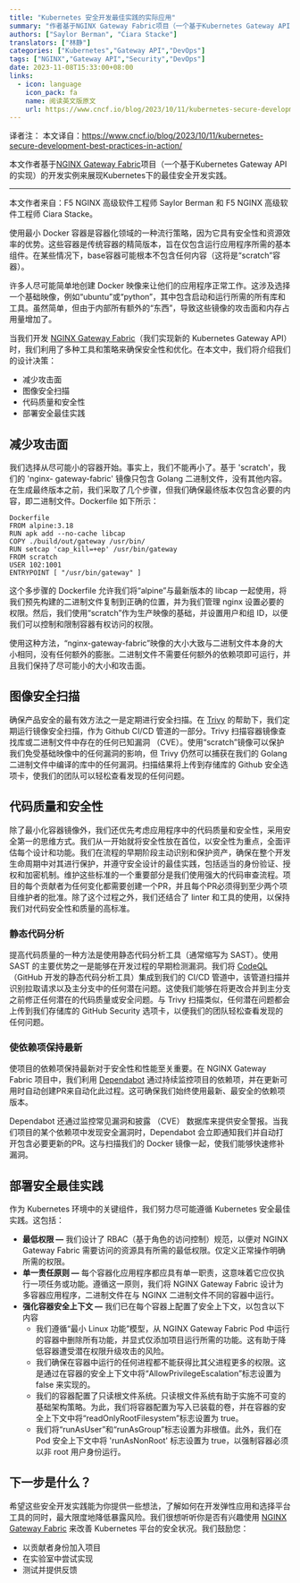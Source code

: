 ```yaml
---
title: "Kubernetes 安全开发最佳实践的实际应用"
summary: "作者基于NGINX Gateway Fabric项目（一个基于Kubernetes Gateway API的实现）的开发实例来展现Kubernetes下的最佳安全开发实践。"
authors: ["Saylor Berman", "Ciara Stacke"]
translators: ["林静"]
categories: ["Kubernetes","Gateway API","DevOps"]
tags: ["NGINX","Gateway API","Security","DevOps"]
date: 2023-11-08T15:33:00+08:00
links:
  - icon: language
    icon_pack: fa
    name: 阅读英文版原文
    url: https://www.cncf.io/blog/2023/10/11/kubernetes-secure-development-best-practices-in-action/
---
```


译者注：
本文译自：<https://www.cncf.io/blog/2023/10/11/kubernetes-secure-development-best-practices-in-action/>

本文作者基于[NGINX Gateway Fabric](https://github.com/nginxinc/nginx-gateway-fabric)项目（一个基于Kubernetes Gateway API的实现）的开发实例来展现Kubernetes下的最佳安全开发实践。

---

本文作者来自：F5 NGINX 高级软件工程师 Saylor Berman 和 F5 NGINX 高级软件工程师 Ciara Stacke。

使用最小 Docker 容器是容器化领域的一种流行策略，因为它具有安全性和资源效率的优势。这些容器是传统容器的精简版本，旨在仅包含运行应用程序所需的基本组件。在某些情况下，base容器可能根本不包含任何内容（这将是“scratch”容器）。

许多人尽可能简单地创建 Docker 映像来让他们的应用程序正常工作。这涉及选择一个基础映像，例如“ubuntu”或“python”，其中包含启动和运行所需的所有库和工具。虽然简单，但由于内部所有额外的“东西”，导致这些镜像的攻击面和内存占用量增加了。

当我们开发 [NGINX Gateway Fabric](https://github.com/nginxinc/nginx-gateway-fabric)（我们实现新的 Kubernetes Gateway API）时，我们利用了多种工具和策略来确保安全性和优化。在本文中，我们将介绍我们的设计决策：

* 减少攻击面
* 图像安全扫描
* 代码质量和安全性
* 部署安全最佳实践

## 减少攻击面

我们选择从尽可能小的容器开始。事实上，我们不能再小了。基于 'scratch'，我们的 'nginx- gateway-fabric' 镜像只包含 Golang 二进制文件，没有其他内容。在生成最终版本之前，我们采取了几个步骤，但我们确保最终版本仅包含必要的内容，即二进制文件。Dockerfile 如下所示：

```
Dockerfile 
FROM alpine:3.18 
RUN apk add --no-cache libcap 
COPY ./build/out/gateway /usr/bin/ 
RUN setcap 'cap_kill=+ep' /usr/bin/gateway 
FROM scratch 
USER 102:1001 
ENTRYPOINT [ "/usr/bin/gateway" ]
```

这个多步骤的 Dockerfile 允许我们将“alpine”与最新版本的 libcap 一起使用，将我们预先构建的二进制文件复制到正确的位置，并为我们管理 nginx 设置必要的权限。然后，我们使用“scratch”作为生产映像的基础，并设置用户和组 ID，以便我们可以控制和限制容器有权访问的权限。

使用这种方法，“nginx-gateway-fabric”映像的大小大致与二进制文件本身的大小相同，没有任何额外的膨胀。二进制文件不需要任何额外的依赖项即可运行，并且我们保持了尽可能小的大小和攻击面。

## 图像安全扫描

确保产品安全的最有效方法之一是定期进行安全扫描。在 [Trivy](https://trivy.dev/) 的帮助下，我们定期运行镜像安全扫描，作为 Github CI/CD 管道的一部分。Trivy 扫描容器镜像查找库或二进制文件中存在的任何已知漏洞 （CVE）。使用“scratch”镜像可以保护我们免受基础映像中的任何漏洞的影响，但 Trivy 仍然可以捕获在我们的 Golang 二进制文件中编译的库中的任何漏洞。扫描结果将上传到存储库的 Github 安全选项卡，使我们的团队可以轻松查看发现的任何问题。

## 代码质量和安全性

除了最小化容器镜像外，我们还优先考虑应用程序中的代码质量和安全性，采用安全第一的思维方式。我们从一开始就将安全性放在首位，以安全性为重点，全面评估每个设计和功能。我们在流程的早期阶段主动识别和保护资产，确保在整个开发生命周期中对其进行保护，并遵守安全设计的最佳实践，包括适当的身份验证、授权和加密机制。维护这些标准的一个重要部分是我们使用强大的代码审查流程。项目的每个贡献者为任何变化都需要创建一个PR，并且每个PR必须得到至少两个项目维护者的批准。除了这个过程之外，我们还结合了 linter 和工具的使用，以保持我们对代码安全性和质量的高标准。

### 静态代码分析

提高代码质量的一种方法是使用静态代码分析工具（通常缩写为 SAST）。使用 SAST 的主要优势之一是能够在开发过程的早期检测漏洞。我们将 [CodeQL](https://codeql.github.com/docs/codeql-overview/about-codeql/)（GitHub 开发的静态代码分析工具）集成到我们的 CI/CD 管道中，该管道扫描并识别拉取请求以及主分支中的任何潜在问题。这使我们能够在将更改合并到主分支之前修正任何潜在的代码质量或安全问题。与 Trivy 扫描类似，任何潜在问题都会上传到我们存储库的 GitHub Security 选项卡，以便我们的团队轻松查看发现的任何问题。

### 使依赖项保持最新

使项目的依赖项保持最新对于安全性和性能至关重要。在 NGINX Gateway Fabric 项目中，我们利用 [Dependabot](https://docs.github.com/en/code-security/dependabot) 通过持续监控项目的依赖项，并在更新可用时自动创建PR来自动化此过程。这可确保我们始终使用最新、最安全的依赖项版本。

Dependabot 还通过监控常见漏洞和披露 （CVE） 数据库来提供安全警报。当我们项目的某个依赖项中发现安全漏洞时，Dependabot 会立即通知我们并自动打开包含必要更新的PR。这与扫描我们的 Docker 镜像一起，使我们能够快速修补漏洞。


## 部署安全最佳实践

作为 Kubernetes 环境中的关键组件，我们努力尽可能遵循 Kubernetes 安全最佳实践。这包括：

- **最低权限 —** 我们设计了 RBAC（基于角色的访问控制）规范，以便对 NGINX Gateway Fabric 需要访问的资源具有所需的最低权限。仅定义正常操作明确所需的权限。
- **单一责任原则 —** 每个容器化应用程序都应具有单一职责，这意味着它应仅执行一项任务或功能。遵循这一原则，我们将 NGINX Gateway Fabric 设计为多容器应用程序，二进制文件在与 NGINX 二进制文件不同的容器中运行。
- **强化容器安全上下文 —** 我们已在每个容器上配置了安全上下文，以包含以下内容
  - 我们遵循“最小 Linux 功能”模型，从 NGINX Gateway Fabric Pod 中运行的容器中删除所有功能，并显式仅添加项目运行所需的功能。这有助于降低容器遭受潜在权限升级攻击的风险。
  - 我们确保在容器中运行的任何进程都不能获得比其父进程更多的权限。这是通过在容器的安全上下文中将“AllowPrivilegeEscalation”标志设置为 false 来实现的。
  - 我们的容器配置了只读根文件系统。只读根文件系统有助于实施不可变的基础架构策略。为此，我们将容器配置为写入已装载的卷，并在容器的安全上下文中将“readOnlyRootFilesystem”标志设置为 true。
  - 我们将“runAsUser”和“runAsGroup”标志设置为非根值。此外，我们在 Pod 安全上下文中将 'runAsNonRoot' 标志设置为 true，以强制容器必须以非 root 用户身份运行。

## 下一步是什么？

希望这些安全开发实践能为你提供一些想法，了解如何在开发弹性应用和选择平台工具的同时，最大限度地降低暴露风险。我们很想听听你是否有兴趣使用 [NGINX Gateway Fabric](https://github.com/nginxinc/nginx-gateway-fabric) 来改善 Kubernetes 平台的安全状况。我们鼓励您：

- 以贡献者身份加入项目
- 在实验室中尝试实现
- 测试并提供反馈
